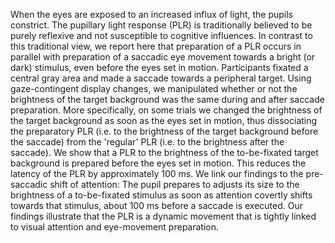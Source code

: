 When the eyes are exposed to an increased influx of light, the pupils constrict. The pupillary light response (PLR) is traditionally believed to be purely reflexive and not susceptible to cognitive influences. In contrast to this traditional view, we report here that preparation of a PLR occurs in parallel with preparation of a saccadic eye movement towards a bright (or dark) stimulus, even before the eyes set in motion. Participants fixated a central gray area and made a saccade towards a peripheral target. Using gaze-contingent display changes, we manipulated whether or not the brightness of the target background was the same during and after saccade preparation. More specifically, on some trials we changed the brightness of the target background as soon as the eyes set in motion, thus dissociating the preparatory PLR (i.e. to the brightness of the target background before the saccade) from the 'regular' PLR (i.e. to the brightness after the saccade). We show that a PLR to the brightness of the to-be-fixated target background is prepared before the eyes set in motion. This reduces the latency of the PLR by approximately 100 ms. We link our findings to the pre-saccadic shift of attention: The pupil prepares to adjusts its size to the brightness of a to-be-fixated stimulus as soon as attention covertly shifts towards that stimulus, about 100 ms before a saccade is executed. Our findings illustrate that the PLR is a dynamic movement that is tightly linked to visual attention and eye-movement preparation.
